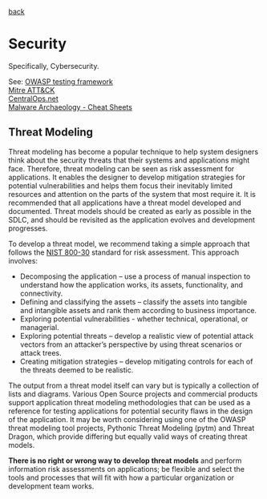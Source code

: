 [back](../README.md)

# Security

Specifically, Cybersecurity. 

See: [OWASP testing framework](https://github.com/OWASP/wstg/tree/f33d49364c72f4e5ad082cca0eea1de64ffe1ceb/document)  
[Mitre ATT&CK](https://attack.mitre.org/resources/)  
[CentralOps.net](https://centralops.net/co/)  
[Malware Archaeology - Cheat Sheets](https://www.malwarearchaeology.com/cheat-sheets/)  

## Threat Modeling

Threat modeling has become a popular technique to help system designers think about the security threats that their systems and applications might face. Therefore, threat modeling can be seen as risk assessment for applications. It enables the designer to develop mitigation strategies for potential vulnerabilities and helps them focus their inevitably limited resources and attention on the parts of the system that most require it. It is recommended that all applications have a threat model developed and documented. Threat models should be created as early as possible in the SDLC, and should be revisited as the application evolves and development progresses.

To develop a threat model, we recommend taking a simple approach that follows the [NIST 800-30](https://csrc.nist.gov/publications/detail/sp/800-30/rev-1/final) standard for risk assessment. This approach involves:

- Decomposing the application – use a process of manual inspection to understand how the application works, its assets, functionality, and connectivity.
- Defining and classifying the assets – classify the assets into tangible and intangible assets and rank them according to business importance.
- Exploring potential vulnerabilities - whether technical, operational, or managerial.
- Exploring potential threats – develop a realistic view of potential attack vectors from an attacker’s perspective by using threat scenarios or attack trees.
- Creating mitigation strategies – develop mitigating controls for each of the threats deemed to be realistic.

The output from a threat model itself can vary but is typically a collection of lists and diagrams. Various Open Source projects and commercial products support application threat modeling methodologies that can be used as a reference for testing applications for potential security flaws in the design of the application. It may be worth considering using one of the OWASP threat modeling tool projects, Pythonic Threat Modeling (pytm) and Threat Dragon, which provide differing but equally valid ways of creating threat models.

**There is no right or wrong way to develop threat models** and perform information risk assessments on applications; be flexible and select the tools and processes that will fit with how a particular organization or development team works.